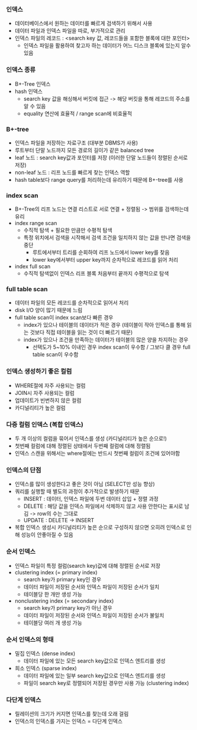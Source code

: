 ### 인덱스
- 데이터베이스에서 원하는 데이터를 빠르게 검색하기 위해서 사용
- 데이터 파일과 인덱스 파일을 따로, 부가적으로 관리
- 인덱스 파일의 레코드 : <search key 값, 레코드들을 포함한 블록에 대한 포인터>  
  - 인덱스 파일을 활용하여 찾고자 하는 데이터가 어느 디스크 블록에 있는지 알수있음

### 인덱스 종류
- B+-Tree 인덱스
- hash 인덱스
  - search key 값을 해싱해서 버킷에 접근 -> 해당 버킷을 통해 레코드의 주소를 알 수 있음 
  - equality 연산에 효율적 / range scan에 비효율적

### B+-tree
- 인덱스 파일을 저장하는 자료구조 (대부분 DBMS가 사용)
- 루트부터 단말 노드까지 모든 경로의 길이가 같은 balanced tree
- leaf 노드 : search key값과 포인터를 저장 (이러한 단말 노드들이 정렬된 순서로 저장)
- non-leaf 노드 : 리프 노드를 빠르게 찾는 인덱스 역할
- hash table보다 range query를 처리하는데 유리하기 때문에 B+-tree를 사용

### index scan
- B+-Tree의 리프 노드는 연결 리스트로 서로 연결 + 정렬됨 -> 범위를 검색하는데 유리
- index range scan
  - 수직적 탐색 + 필요한 만큼만 수평적 탐색 
  - 특정 위치에서 검색을 시작해서 검색 조건을 일치하지 않는 값을 만나면 검색을 중단
    - 루트에서부터 트리를 순회하여 리프 노드에서 lower key를 찾음
    - lower key에서부터 upper key까지 순차적으로 레코드를 읽어 처리
- index full scan
  - 수직적 탐색없이 인덱스 리프 블록 처음부터 끝까지 수평적으로 탐색

### full table scan
- 데이터 파일의 모든 레코드를 순차적으로 읽어서 처리
- disk I/O 양이 많기 때문에 느림
- full table scan이 index scan보다 빠른 경우
  - index가 있으나 테이블의 데이터가 적은 경우 (테이블이 작아 인덱스를 통해 읽는 것보다 직접 테이블을 읽는 것이 더 빠르기 때문)
  - index가 있으나 조건을 만족하는 데이터가 테이블의 많은 양을 차지하는 경우
    - 선택도가 5~10% 이내인 경우 index scan이 우수함 / 그보다 클 경우 full table scan이 우수함

### 인덱스 생성하기 좋은 컬럼
- WHERE절에 자주 사용되는 컬럼
- JOIN시 자주 사용되는 컬럼
- 업데이트가 빈번하지 않은 컬럼
- 카디널리티가 높은 컬럼

### 다중 컬럼 인덱스 (복합 인덱스)
- 두 개 이상의 컬럼을 묶어서 인덱스를 생성 (카디널리티가 높은 순으로!)
- 첫번째 컬럼에 대해 정렬된 상태에서 두번째 컬럼에 대해 정렬됨
- 인덱스 스캔을 위해서는 where절에는 반드시 첫번째 컬럼이 조건에 있어야함

### 인덱스의 단점
- 인덱스를 많이 생성한다고 좋은 것이 아님 (SELECT만 성능 향상)
- 쿼리를 실행할 때 별도의 과정이 추가적으로 발생하기 때문
  - INSERT : 데이터, 인덱스 파일에 두번 데이터 삽입 + 정렬 과정
  - DELETE : 해당 값을 인덱스 파일에서 삭제하지 않고 사용 안한다는 표시로 남김 -> row의 수는 그대로
  - UPDATE : DELETE → INSERT
- 복합 인덱스 생성시 카디널리티가 높은 순으로 구성하지 않으면 오히려 인덱스로 인해 성능이 안좋아질 수 있음

### 순서 인덱스
- 인덱스 파일이 특정 컬럼(search key)값에 대해 정렬된 순서로 저장
- clustering index (= primary index)
  - search key가 primary key인 경우
  - 데이터 파일이 저장된 순서와 인덱스 파일이 저장된 순서가 일치
  - 테이블당 한 개만 생성 가능
- nonclustering index (= secondary index)
  - search key가 primary key가 아닌 경우
  - 데이터 파일이 저장된 순서와 인덱스 파일이 저장된 순서가 불일치
  - 테이블당 여러 개 생성 가능

### 순서 인덱스의 형태
- 밀집 인덱스 (dense index)
  - 데이터 파일에 있는 모든 search key값으로 인덱스 엔트리를 생성
- 희소 인덱스 (sparse index)
  - 데이터 파일에 있는 일부 search key값으로 인덱스 엔트리를 생성 
  - 파일이 search key로 정렬되어 저장된 경우만 사용 가능 (clustering index) 

### 다단계 인덱스
- 릴레이션의 크기가 커지면 인덱스를 찾는데 오래 걸림
- 인덱스의 인덱스를 가지는 인덱스 = 다단계 인덱스
